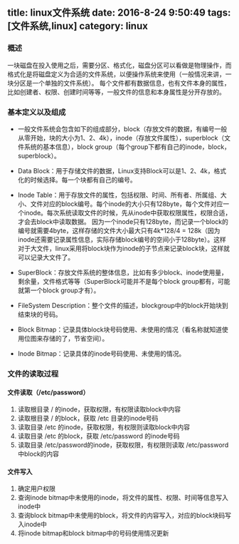 title: linux文件系统
date: 2016-8-24 9:50:49
tags: [文件系统,linux]
category: linux
---

### 概述
一块磁盘在投入使用之后，需要分区、格式化，磁盘分区可以看做是物理操作，而格式化是将磁盘定义为合适的文件系统，以便操作系统来使用（一般情况来讲，一块分区是一个单独的文件系统）。
每个文件都有数据信息，也有文件本身的属性，比如创建者、权限、创建时间等等，一般文件的信息和本身属性是分开存放的。

<!--more-->

### 基本定义以及组成

* 一般文件系统会包含如下的组成部分，block（存放文件的数据，有编号一般从零开始，块的大小为1、2、4k），inode（存放文件属性），superblock（文件系统的基本信息），block group（每个group下都有自己的inode，block，superblock）。

* Data Block：用于存储文件的数据，Linux支持Block可以是1、2、4k，格式化的时候选择。每一个块都有自己的编号。

* Inode Table：用于存放文件的属性，包括权限、时间、所有者、所属组、大小、文件对应的block编号。每个inode的大小只有128byte，每个文件对应一个inode。每次系统读取文件的时候，先从inode中获取权限属性，权限合适，才会去block中读取数据。
因为一个inode只有128byte，而记录一个block的编号就需要4byte，这样存储的文件大小最大只有4k*128/4 = 128k（因为inode还需要记录属性信息，实际存储block编号的空间小于128byte）。这样对于大文件，linux采用将block块作为inode的子节点来记录block块，这样就可以记录大文件了。

* SuperBlock：存放文件系统的整体信息，比如有多少block、inode使用量，剩余量，文件格式等等（SuperBlock可能并不是每个block group都有，可能就第一个block group才有）。

* FileSystem Description：整个文件的描述，blockgroup中的block开始块到结束块的号码。

* Block Bitmap：记录具体block块号码使用、未使用的情况（看名称就知道使用位图来存储的了，节省空间）。

* Inode Bitmap：记录具体的inode号码使用、未使用的情况。

### 文件的读取过程

#### 文件读取（/etc/password）
1. 读取根目录 / 的inode，获取权限，有权限读取block中内容
2. 读取根目录 / 的block，获取 /etc 目录的inode号码
3. 读取目录 /etc 的inode，获取权限，有权限则读取block中内容
4. 读取目录 /etc 的block，获取 /etc/password 的inode号码
5. 读取目录 /etc/password的inode，获取权限，有权限则读取 /etc/password中block的内容

#### 文件写入
1. 确定用户权限
2. 查询inode bitmap中未使用的inode，将文件的属性、权限、时间等信息写入inode中
3. 查询block bitmap中未使用的block，将文件的内容写入，对应的block块码写入inode中
4. 将inode bitmap和block bitmap中的号码使用情况更新 










